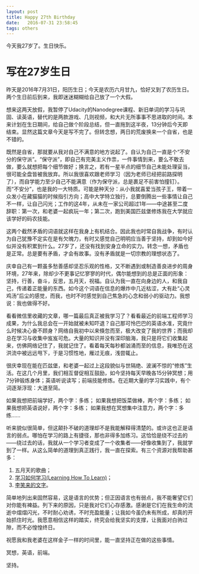 ```yaml
---
layout: post
title: Happy 27th Birthday
date:   2016-07-31 23:58:45
tags: others
---
```


今天我27岁了。生日快乐。

# 写在27岁生日

昨天是2016年7月31日，阳历生日；今天是农历六月甘九，恰好又到了农历生日。两个生日前后到来，我即迷迷糊糊给自己放了一个大假。

想来这两天放假，我暂停了Udacity的Nanodegree课程、新旧单词的学习与巩固、读英语，替代的是两款游戏、几则视频，和大片无所事事不思进取的时间。本来计划在生日期间，给自己做个阶段总结，但一直拖到这半夜，13分钟后今天即结束。显然这篇文章今天是写不完了。但转念想，两日的荒废换来一个自省，也是不错的。

既然是自省，那就要从我对自己不满意的地方说起了。自认为自己一直是个“不安分的保守派”。“保守派”，即自己有完美主义作祟，一件事情到来，要么不敢去做，要么就想把每个细节做好；换言之，若有一星半点的细节自己未能处理妥当，很可能全盘皆被我放弃。所以我很喜欢跟老师学习（因为老师已经把前路探明了），而自学能力至少自己不能满意（作为保守派，总是裹足不前害怕撞钉）。而“不安分”，也是我的一大特质。可能是种天分：从小我就喜爱当孩子王，带着一众发小在藏猫猫的时候指引方向；高中大学特立独行，总要倒腾出一些事情让自己不一样，让自己闪光；工作的这4年，从未在一家公司超过1年——中途甚至二度辞职：第一次，和老婆一起疯玩一年；第二次，跑到美国匹兹堡修炼我在大学就应该学好的码农技能。

这两个截然矛盾的词语就这样在我身上有机结合。因此我也时常自我战争，有时认为自己犹豫不定实在是有欠魄力，有时又感觉自己明明应当善于坚持，却到如今好似并没有积累到什么。27岁了，还没有找到安身立命的实力。转念一想，矛盾也是正常。总是要有矛盾，才会有故事。没有矛盾就是一切宗教的理想状态了。

庆幸自己有一颗虽多愁善感却坚忍乐观的性格，又不断遇到或制造善良进步的周身环境，27年来，除却少不更事记忆寥寥的时代，偶尔能想到的总是正面的形象：坚持，行善，奋斗，反思，五月天，祝福。自认为我一直在向身边的人，和我自己，传递着正能量的东西。如今这个词语在信息的爆炸中几近枯涩，大有赴“心灵鸡汤”后尘的感觉，而我，也时不时感觉到自己焦急的心念和弱小的驱动力。我想说：我也做得不好。

看看微信里收藏的文章，哪一篇最后真正被我学习了？看看最近的前端工程师学习成果，为什么我总会在一开始就被未知吓退？自己那可怜巴巴的英语水准，究竟什么时候决心奋不顾身？网络自我初中以来倏忽而至，极大改变了我的世界；而我却总在学习与收集中岌岌可危。大量的知识并没有深印脑海，我只是将它们收集起来，仿佛网络记住了，我就记住了。看着每天每秒都汹涌而至的信息，我唯恐在这洪流中被远远甩下，于是习惯性地，雁过无痕，浅尝辄止。

很庆幸现在能在匹兹堡，和老婆一起过上这段貌似与世隔绝、波澜不惊的“修炼”生活。在这几个月里，我们相互督促相互鼓励，如今坚持每天早晚各15分钟冥想；用7分钟锻炼身体；英语听说读写；前端技能修炼。在近期大量的学习实践中，有个词逐渐浮现：大道至简。

如果我想把前端学好，两个字：多练；
如果我想把饭菜做棒，两个字：多练；
如果我想把英语说好，两个字：多练；
如果我想在冥想集中注意力，两个字：多练……

听来貌似很简单，但这颠扑不破的道理却不是我能解释得清楚的。或许这也正是语言的弱点。哪怕在学习的路上有捷径，那也非得多加练习。这恰恰是绕不过去的——绕过去的话，我就从一个学习者变成了一个收集者——好像收集到了，我就学到了一样。从这么简单的道理到真正践行，我一直在探索。有三个资源对我帮助甚多：
1. 五月天的歌曲；
2. [学习如何学习(Learning How To Learn)](https://www.coursera.org/learn/learning-how-to-learn)；
3. [李笑来的文字](http://zhibimo.com/explore/books)。

简单地列出来固然容易，这是语言的优势；但正因语言也有弱点，我不能奢望它们对你能有裨益。列下来的原因，只是我对它们心存感激。感谢是它们在我生命的流逝中熠熠闪光，不时耐心劝诱，不时充盈能量；让我如今虽仍未有所成，却真的开始抓住时光。我愿意相信这样的踏实，终究会给我坚实的支撑，让我面对白驹过隙，而不必惶惶终日。

祝愿我和我老婆在这样金子一样的时间里，能一直坚持正在做的这些事情。

冥想，英语，前端。

坚持。